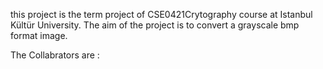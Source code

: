 this project is the term project of CSE0421Crytography course at Istanbul Kültür University. The aim of the project is to convert a grayscale bmp format image.

The Collabrators are :
